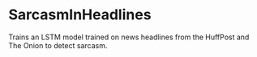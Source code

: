 # SarcasmInHeadlines
Trains an LSTM model trained on news headlines from the HuffPost and The Onion to detect sarcasm.
